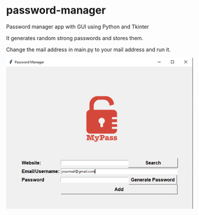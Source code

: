 # password-manager

Password manager app with GUI using Python and Tkinter

It generates random strong passwords and stores them.

Change the mail address in main.py to your mail address and run it.


![alt text](https://github.com/korialstratz/password-manager/blob/main/passw.png?raw=true)

